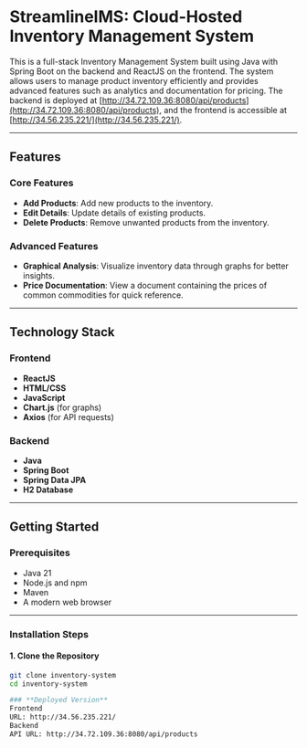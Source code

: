# StreamlineIMS: Cloud-Hosted Inventory Management System

This is a full-stack Inventory Management System built using Java with Spring Boot on the backend and ReactJS on the frontend. The system allows users to manage product inventory efficiently and provides advanced features such as analytics and documentation for pricing. The backend is deployed at [http://34.72.109.36:8080/api/products](http://34.72.109.36:8080/api/products), and the frontend is accessible at [http://34.56.235.221/](http://34.56.235.221/).

---

## **Features**

### **Core Features**
- **Add Products**: Add new products to the inventory.
- **Edit Details**: Update details of existing products.
- **Delete Products**: Remove unwanted products from the inventory.

### **Advanced Features**
- **Graphical Analysis**: Visualize inventory data through graphs for better insights.
- **Price Documentation**: View a document containing the prices of common commodities for quick reference.

---

## **Technology Stack**

### **Frontend**
- **ReactJS**
- **HTML/CSS**
- **JavaScript**
- **Chart.js** (for graphs)
- **Axios** (for API requests)

### **Backend**
- **Java**
- **Spring Boot**
- **Spring Data JPA**
- **H2 Database**

---

## **Getting Started**

### **Prerequisites**
- Java 21
- Node.js and npm
- Maven
- A modern web browser

---

### **Installation Steps**

#### **1. Clone the Repository**
```bash
git clone inventory-system
cd inventory-system

### **Deployed Version**
Frontend
URL: http://34.56.235.221/
Backend
API URL: http://34.72.109.36:8080/api/products



